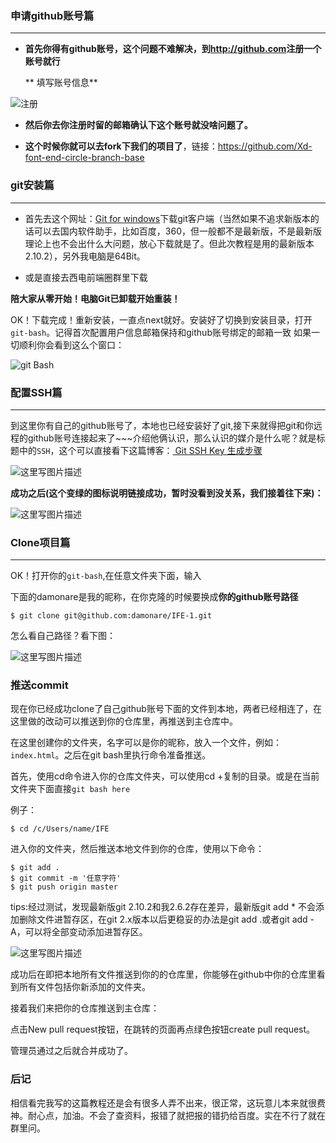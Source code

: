 ### 申请github账号篇
---

- **首先你得有github账号，这个问题不难解决，到<a>http://github.com</a>注册一个账号就行**


  ** 填写账号信息**

 ![注册](http://img.blog.csdn.net/20160107142607507)

-  **然后你去你注册时留的邮箱确认下这个账号就没啥问题了。**

-  **这个时候你就可以去fork下我们的项目了**，链接：<a>https://github.com/Xd-font-end-circle-branch-base</a>

### git安装篇

---

- 首先去这个网址：[Git for windows](https://git-for-windows.github.io/)下载git客户端（当然如果不追求新版本的话可以去国内软件助手，比如百度，360，但一般都不是最新版，不是最新版理论上也不会出什么大问题，放心下载就是了。但此次教程是用的最新版本2.10.2），另外我电脑是64Bit。

- 或是直接去西电前端圈群里下载

**陪大家从零开始！电脑Git已卸载开始重装！**

OK！下载完成！重新安装，一直点next就好。安装好了切换到安装目录，打开`git-bash`。记得首次配置用户信息邮箱保持和github账号绑定的邮箱一致
如果一切顺利你会看到这么个窗口：

![git Bash](http://img.blog.csdn.net/20161118171715140)

### 配置SSH篇

---

到这里你有自己的github账号了，本地也已经安装好了git,接下来就得把git和你远程的github账号连接起来了~~~介绍他俩认识，那么认识的媒介是什么呢？就是标题中的`SSH`，这个可以直接看下这篇博客：[ Git SSH Key 生成步骤](http://blog.csdn.net/hustpzb/article/details/8230454/)

![这里写图片描述](http://img.blog.csdn.net/20161118173817449)

**成功之后(这个变绿的图标说明链接成功，暂时没看到没关系，我们接着往下来)：**

![这里写图片描述](http://img.blog.csdn.net/20161118173750855)

### Clone项目篇

---

OK！打开你的`git-bash`,在任意文件夹下面，输入

下面的damonare是我的昵称，在你克隆的时候要换成**你的github账号路径**
```git
$ git clone git@github.com:damonare/IFE-1.git
```

怎么看自己路径？看下图：

![这里写图片描述](http://img.blog.csdn.net/20161118174257267)


### 推送commit

现在你已经成功clone了自己github账号下面的文件到本地，两者已经相连了，在这里做的改动可以推送到你的仓库里，再推送到主仓库中。

在这里创建你的文件夹，名字可以是你的昵称，放入一个文件，例如：`index.html`。之后在git bash里执行命令准备推送。

首先，使用cd命令进入你的仓库文件夹，可以使用cd +复制的目录。或是在当前文件夹下面直接`git bash here`

例子：
```git
$ cd /c/Users/name/IFE
```

进入你的文件夹，然后推送本地文件到你的仓库，使用以下命令：

```git
$ git add .
$ git commit -m '任意字符'
$ git push origin master
```
tips:经过测试，发现最新版git 2.10.2和我2.6.2存在差异，最新版git add * 不会添加删除文件进暂存区，在git 2.x版本以后更稳妥的办法是git add .或者git add -A，可以将全部变动添加进暂存区。

![这里写图片描述](http://img.blog.csdn.net/20161118174647342)

成功后在即把本地所有文件推送到你的的仓库里，你能够在github中你的仓库里看到所有文件包括你新添加的文件夹。

接着我们来把你的仓库推送到主仓库：

点击New pull request按钮，在跳转的页面再点绿色按钮create pull request。

管理员通过之后就合并成功了。

### 后记

相信看完我写的这篇教程还是会有很多人弄不出来，很正常，这玩意儿本来就很费神。耐心点，加油。不会了查资料，报错了就把报的错扔给百度。实在不行了就在群里问。
